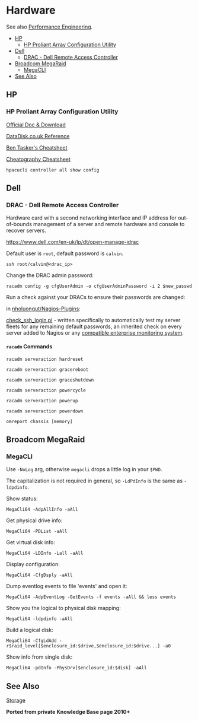 # Hardware

See also [Performance Engineering](performance.md).

<!-- INDEX_START -->

- [HP](#hp)
  - [HP Proliant Array Configuration Utility](#hp-proliant-array-configuration-utility)
- [Dell](#dell)
  - [DRAC - Dell Remote Access Controller](#drac---dell-remote-access-controller)
- [Broadcom MegaRaid](#broadcom-megaraid)
  - [MegaCLI](#megacli)
- [See Also](#see-also)

<!-- INDEX_END -->

## HP

### HP Proliant Array Configuration Utility

[Official Doc & Download](https://support.hpe.com/hpesc/public/docDisplay?docId=c02759395&docLocale=en_US)

[DataDisk.co.uk Reference](http://www.datadisk.co.uk/html_docs/redhat/hpacucli.htm)

[Ben Tasker's Cheatsheet](https://snippets.bentasker.co.uk/page-1708021003-HPACUCLI-Cheat-Sheet-BASH.html)

[Cheatography Cheatsheet](https://cheatography.com/the-iceman-blog/cheat-sheets/hpacucli/)

```shell
hpacucli controller all show config
```

## Dell

### DRAC - Dell Remote Access Controller

Hardware card with a second networking interface and IP address for out-of-bounds management of a server
and remote hardware and console to recover servers.

<https://www.dell.com/en-uk/lp/dt/open-manage-idrac>

Default user is `root`, default password is `calvin`.

```shell
ssh root/calvin@<drac_ip>
```

Change the DRAC admin password:

```shell
racadm config -g cfgUserAdmin -o cfgUserAdminPassword -i 2 $new_passwd
```

Run a check against your DRACs to ensure their passwords are changed:

in [nholuongut/Nagios-Plugins](https://github.com/nholuongut/Nagios-Plugins):

[check_ssh_login.pl](https://github.com/nholuongut/Nagios-Plugins/blob/master/check_ssh_login.pl) - written specifically to automatically test my server fleets for any remaining default passwords, an inherited check on every server added to Nagios or any [compatible enterprise monitoring system](https://github.com/nholuongut/Nagios-Plugins#enterprise-monitoring-systems).

#### `racadm` Commands

```shell
racadm serveraction hardreset
```

```shell
racadm serveraction gracereboot
```

```shell
racadm serveraction graceshutdown
```

```shell
racadm serveraction powercycle
```

```shell
racadm serveraction powerup
```

```shell
racadm serveraction powerdown
```

```shell
omreport chassis [memory]
```

## Broadcom MegaRaid

### MegaCLI

Use `-NoLog` arg, otherwise `megacli` drops a little log in your `$PWD`.

The capitalization is not required in general, so `-LdPdInfo` is the same as `-ldpdinfo`.

Show status:

```shell
MegaCli64 -AdpAllInfo -aAll
```

Get physical drive info:

```shell
MegaCli64 -PDList -aAll
```

Get virtual disk info:

```shell
MegaCli64 -LDInfo -Lall -aAll
```

Display configuration:

```shell
MegaCli64 -CfgDsply -aAll
```

Dump eventlog events to file 'events' and open it:

```shell
MegaCli64 -AdpEventLog -GetEvents -f events -aAll && less events
```

Show you the logical to physical disk mapping:

```shell
MegaCli64 -ldpdinfo -aAll
```

Build a logical disk:

```shell
MegaCli64 -CfgLdAdd -r$raid_level[$enclosure_id:$drive,$enclosure_id:$drive...] -a0
```

Show info from single disk:

```shell
MegaCli64 -pdInfo -PhysDrv[$enclosure_id:$disk] -aAll
```

## See Also

[Storage](storage.md)

**Ported from private Knowledge Base page 2010+**
